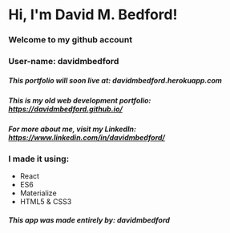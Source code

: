 # Hi, I'm David M. Bedford!
### Welcome to my github account
### User-name: davidmbedford
##### This portfolio will soon live at: davidmbedford.herokuapp.com
##### This is my old web development portfolio: https://davidmbedford.github.io/ 
##### For more about me, visit my LinkedIn: https://www.linkedin.com/in/davidmbedford/

### I made it using:
* React
* ES6
* Materialize
* HTML5 & CSS3

##### This app was made entirely by: davidmbedford
